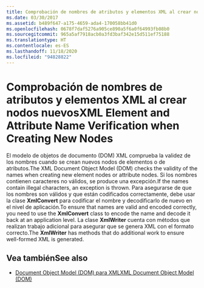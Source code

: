 ```yaml
---
title: Comprobación de nombres de atributos y elementos XML al crear nodos nuevos
ms.date: 03/30/2017
ms.assetid: b489f647-a175-4659-ada4-170058bb41d0
ms.openlocfilehash: 0678f7daf5276a905ce890a5f6a0f64993fb08b0
ms.sourcegitcommit: 965a5af7918acb0a3fd3baf342e15d511ef75188
ms.translationtype: HT
ms.contentlocale: es-ES
ms.lasthandoff: 11/18/2020
ms.locfileid: "94828822"
---
```

# <a name="xml-element-and-attribute-name-verification-when-creating-new-nodes"></a><span data-ttu-id="611e4-102">Comprobación de nombres de atributos y elementos XML al crear nodos nuevos</span><span class="sxs-lookup"><span data-stu-id="611e4-102">XML Element and Attribute Name Verification when Creating New Nodes</span></span>
<span data-ttu-id="611e4-103">El modelo de objetos de documento (DOM) XML comprueba la validez de los nombres cuando se crean nuevos nodos de elementos o de atributos.</span><span class="sxs-lookup"><span data-stu-id="611e4-103">The XML Document Object Model (DOM) checks the validity of the names when creating new element nodes or attribute nodes.</span></span> <span data-ttu-id="611e4-104">Si los nombres contienen caracteres no válidos, se produce una excepción.</span><span class="sxs-lookup"><span data-stu-id="611e4-104">If the names contain illegal characters, an exception is thrown.</span></span> <span data-ttu-id="611e4-105">Para asegurarse de que los nombres son válidos y que están codificados correctamente, debe usar la clase **XmlConvert** para codificar el nombre y decodificarlo de nuevo en el nivel de aplicación.</span><span class="sxs-lookup"><span data-stu-id="611e4-105">To ensure that names are valid and encoded correctly, you need to use the **XmlConvert** class to encode the name and decode it back at an application level.</span></span> <span data-ttu-id="611e4-106">La clase **XmlWriter** cuenta con métodos que realizan trabajo adicional para asegurar que se genera XML con el formato correcto.</span><span class="sxs-lookup"><span data-stu-id="611e4-106">The **XmlWriter** has methods that do additional work to ensure well-formed XML is generated.</span></span>  
  
## <a name="see-also"></a><span data-ttu-id="611e4-107">Vea también</span><span class="sxs-lookup"><span data-stu-id="611e4-107">See also</span></span>

- [<span data-ttu-id="611e4-108">Document Object Model (DOM) para XML</span><span class="sxs-lookup"><span data-stu-id="611e4-108">XML Document Object Model (DOM)</span></span>](xml-document-object-model-dom.md)
